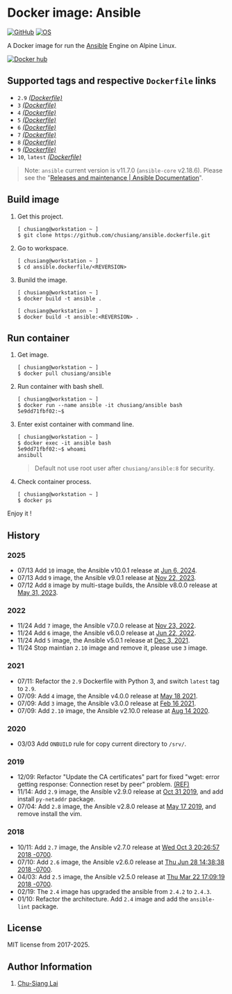 # Docker image: Ansible

[![GitHub](https://img.shields.io/badge/github-chusiang/ansible.dockerfile-blue.svg)][github_repo] [![OS](https://img.shields.io/badge/os-alpine-blue.svg)][alpine_image]

A Docker image for run the [Ansible][ansible_official] Engine on Alpine Linux.

[![Docker hub](http://dockeri.co/image/chusiang/ansible?&kill_cache=1)][dockerhub_repo]

[github_repo]: https://github.com/chusiang/ansible.dockerfile
[alpine_image]: https://hub.docker.com/_/alpine/
[dockerhub_repo]: https://hub.docker.com/repository/docker/chusiang/ansible
[ansible_official]: https://www.ansible.com/

## Supported tags and respective `Dockerfile` links

- `2.9` [_(Dockerfile)_](https://github.com/chusiang/ansible.dockerfile/blob/main/v2.9/Dockerfile)
- `3` [_(Dockerfile)_](https://github.com/chusiang/ansible.dockerfile/blob/main/v3/Dockerfile)
- `4` [_(Dockerfile)_](https://github.com/chusiang/ansible.dockerfile/blob/main/v4/Dockerfile)
- `5` [_(Dockerfile)_](https://github.com/chusiang/ansible.dockerfile/blob/main/v5/Dockerfile)
- `6` [_(Dockerfile)_](https://github.com/chusiang/ansible.dockerfile/blob/main/v6/Dockerfile)
- `7` [_(Dockerfile)_](https://github.com/chusiang/ansible.dockerfile/blob/main/v7/Dockerfile)
- `8` [_(Dockerfile)_](https://github.com/chusiang/ansible.dockerfile/blob/main/v8/Dockerfile)
- `9` [_(Dockerfile)_](https://github.com/chusiang/ansible.dockerfile/blob/main/v9/Dockerfile)
- `10`, `latest` [_(Dockerfile)_](https://github.com/chusiang/ansible.dockerfile/blob/main/v10/Dockerfile)

> Note: `ansible` current version is v11.7.0 (`ansible-core` v2.18.6). Please
> see the "[Releases and maintenance | Ansible Documentation][release_and_maintenance]".

[release_and_maintenance]: https://docs.ansible.com/ansible/latest/reference_appendices/release_and_maintenance.html

## Build image

1. Get this project.

    ```console
    [ chusiang@workstation ~ ]
    $ git clone https://github.com/chusiang/ansible.dockerfile.git
    ```

1. Go to workspace.

    ```console
    [ chusiang@workstation ~ ]
    $ cd ansible.dockerfile/<REVERSION>
    ```

1. Bunild the image.

    ```console
    [ chusiang@workstation ~ ]
    $ docker build -t ansible .

    [ chusiang@workstation ~ ]
    $ docker build -t ansible:<REVERSION> .
    ```

## Run container

1. Get image.

    ```console
    [ chusiang@workstation ~ ]
    $ docker pull chusiang/ansible
    ```

1. Run container with bash shell.

    ```console
    [ chusiang@workstation ~ ]
    $ docker run --name ansible -it chusiang/ansible bash
    5e9dd71fbf02:~$
    ```

1. Enter exist container with command line.

    ```console
    [ chusiang@workstation ~ ]
    $ docker exec -it ansible bash
    5e9dd71fbf02:~$ whoami
    ansibull
    ```

    > Default not use root user after `chusiang/ansible:8` for security.

1. Check container process.

    ```console
    [ chusiang@workstation ~ ]
    $ docker ps
    ```

Enjoy it !

## History

### 2025

- 07/13 Add `10` image, the Ansible v10.0.1 release at
    [Jun 6, 2024](https://pypi.org/project/ansible/10.0.1/).
- 07/13 Add `9` image, the Ansible v9.0.1 release at
    [Nov 22, 2023](https://pypi.org/project/ansible/9.0.1/).
- 07/12 Add `8` image by multi-stage builds, the Ansible v8.0.0 release at
    [May 31, 2023](https://pypi.org/project/ansible/8.0.0/).

### 2022

- 11/24 Add `7` image, the Ansible v7.0.0 release at [Nov 23, 2022](https://pypi.org/project/ansible/7.0.0/).
- 11/24 Add `6` image, the Ansible v6.0.0 release at [Jun 22, 2022](https://pypi.org/project/ansible/6.0.0/).
- 11/24 Add `5` image, the Ansible v5.0.1 release at [Dec 3, 2021](https://pypi.org/project/ansible/5.0.1/).
- 11/24 Stop maintian `2.10` image and remove it, please use `3` image.

### 2021

- 07/11: Refactor the `2.9` Dockerfile with Python 3, and switch `latest` tag
    to `2.9`.
- 07/09: Add `4` image, the Ansible v4.0.0 release at [May 18 2021](https://docs.ansible.com/ansible/latest/roadmap/COLLECTIONS_4.html).
- 07/09: Add `3` image, the Ansible v3.0.0 release at [Feb 16 2021](https://docs.ansible.com/ansible/latest/roadmap/COLLECTIONS_3_0.html).
- 07/09: Add `2.10` image, the Ansible v2.10.0 release at [Aug 14 2020](https://github.com/ansible/ansible/releases/tag/v2.10.0).

### 2020

- 03/03 Add `ONBUILD` rule for copy current directory to `/srv/`.

### 2019

- 12/09: Refactor "Update the CA certificates" part for fixed "wget: error
    getting response: Connection reset by peer" problem.
    [(REF)](https://github.com/Yelp/dumb-init/issues/73)
- 11/14: Add `2.9` image, the Ansible v2.9.0 release at
    [Oct 31 2019](https://github.com/ansible/ansible/releases/tag/v2.9.0), and
    add install `py-netaddr` package.
- 07/04: Add `2.8` image, the Ansible v2.8.0 release at
    [May 17 2019](https://github.com/ansible/ansible/releases/tag/v2.8.0), and
    remove install the vim.

### 2018

- 10/11: Add `2.7` image, the Ansible v2.7.0 release at
    [Wed Oct 3 20:26:57 2018 -0700](https://github.com/ansible/ansible/releases/tag/v2.7.0).
- 07/10: Add `2.6` image, the Ansible v2.6.0 release at
    [Thu Jun 28 14:38:38 2018 -0700](https://github.com/ansible/ansible/releases/tag/v2.6.0).
- 04/03: Add `2.5` image, the Ansible v2.5.0 release at
    [Thu Mar 22 17:09:19 2018 -0700](https://github.com/ansible/ansible/releases/tag/v2.5.0).
- 02/19: The `2.4` image has upgraded the ansible from `2.4.2` to `2.4.3`.
- 01/10: Refactor the architecture. Add `2.4` image and add the `ansible-lint` package.

## License

MIT license from 2017-2025.

## Author Information

1. [Chu-Siang Lai](https://note.drx.tw)
